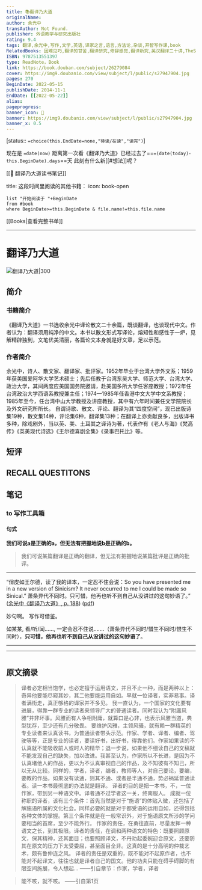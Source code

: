 ```yaml
---
title: 📚翻译乃大道
originalName: 
author: 余光中
transAuthor: Not Found.
publisher: 外语教学与研究出版社
rating: 9.4
tags: 翻译,余光中,写作,文学,英语,译家之言,语言,方法论,杂谈,开智写作课,book
RelatedBooks: 因难见巧,翻译的甘苦,翻译研究,修辞感觉,翻译新究,英汉翻译二十讲,TheSenseofStyle,翻译的技巧,《玩具屋》九讲,英文疑难详解
ISBN: 9787513551397
type: ReadNote，Book
link: https://book.douban.com/subject/26279084
cover: https://img9.doubanio.com/view/subject/l/public/s27947904.jpg
pages: 270
BeginDate: 2022-05-15
publishDate: 2014-11-1
EndDate: [[2022-05-22]]
alias:
pageprogress:
banner_icon: 📖
banner: https://img9.doubanio.com/view/subject/l/public/s27947904.jpg
banner_x: 0.5
---
```

[status:: `=choice(this.EndDate=none,"待读/在读","读完")`]

现在是 `=date(now)`
距离第一次看《翻译乃大道》已经过去了==`=(date(today)-this.BeginDate).days`==天
此刻有什么新[[#想法]]呢？

[[🔗 翻译乃大道读书笔记]]

title: 这段时间里阅读的其他书籍：
icon: book-open

```dataview
list "开始阅读于 "+BeginDate
from #book 
where BeginDate>=this.BeginDate & file.name!=this.file.name
```

[[Books|查看完整书单]]

---
# 翻译乃大道

![翻译乃大道|300](https://img9.doubanio.com/view/subject/l/public/s27947904.jpg)

## 简介
### 书籍简介

《翻译乃大道》一书选收余光中译论散文二十余篇，既谈翻译，也谈现代中文。作者认为：翻译须用纯净的中文。本书以散文形式写译论，熔知性和感性于一炉，见解精辟独到，文笔优美清丽，各篇论文本身就是好文章，足以示范。


### 作者简介

余光中，诗人、散文家、翻译家、批评家。1952年毕业于台湾大学外文系；1959年获美国爱阿华大学艺术硕士；先后任教于台湾东吴大学、师范大学、台湾大学、政治大学，其间两度应美国国务院邀请，赴美国多所大学任客座教授；1972年任台湾政治大学西语系教授兼主任；1974—1985年任香港中文大学中文系教授；1985年至今，任台湾中山大学教授及讲座教授，其中有六年时间兼任文学院院长及外文研究所所长。
自谓诗歌、散文、评论、翻译为其“四度空间”，现已出版诗集19种，散文集14种，评论集6种，翻译集13种；在翻译上亦贡献良多，出版译书多种，除戏剧外，当以英、美、土耳其之译诗为著，代表作有《老人与海》《梵高传》《英美现代诗选》《王尔德喜剧全集》《录事巴托比》等。


## 短评

## RECALL QUESTITONS

## 笔记
### to 写作工具箱
#### 句式
**我们可说a是正确的a，但无法有把握地说b是正确的b。**
> 我们可说某篇翻译是正确的翻译，但无法有把握地说某篇批评是正确的批评。

---

“俏皮如王尔德，读了我的译本，一定忍不住会说：So you have presented me in a new version of Sinicism? It never occurred to me I could be made so Sinical.” 萧条异代不同时。只可惜，他再也听不到自己从没讲过的这句妙语了。” ([余光中《翻译乃大道》, p. 188](zotero://select/library/items/WJ73K8PV)) ([pdf](zotero://open-pdf/library/items/9AQ6RCX4?page=188&annotation=5AERSQB9)) 

妙句啊。 写作可借鉴。

如某某, 看/听/闻......, 一定会忍不住说.......（萧条异代不同时/惜生不同时/恨生不同时），**只可惜，他再也听不到自己从没讲过的这句妙语了**。



---

---
# 


### 
## 原文摘录
> 译者必定相当饱学，也必定擅于运用语文，并且不止一种，而是两种以上：奇异他要能尽窥其妙，其二他要能运用自如。早就一位译者，实非易事。译者满街走，真正够格的译家并不多见。
我一直认为，一个国家的文化要有进展，得靠一群专业的读者来领导广大的普通读者。同时我认为“附庸风雅”并非坏事。风雅而有人争相附庸，就算口是心非，也表示风雅当道，典型犹存，至少还有几分敬畏。
要维护风雅，主领风骚，就有赖一群精英的专业读者来认真读书，为普通读者带头示范。作家、学者、译者、编者、驾驶等等，正是专业的读者，要读好书，出好书，得靠他们。作家如果读的不认真就不能吸收前人或时人的精华；退一步说，如果他不细读自己的文稿就不能发现自己的缺失，加以改进。我甚至认为，作家所以不长进，是因为不认真堵他人的作品，更以为不认真审视自己的作品，及不知彼有不知己，所以无从比较。同样的，学者，译者，编者，教师等人，对自己要论，要编，要教的作品，如果没有读通，则其不通、或者是半通不通，势必祸延普通读者。读一本书最彻底的办法就是翻译。
译者的目的是把一本书，不，一位作家，带到另一种语文中。译者通不过学者这一关，终南服人。
成就一位称职的译者，该有三个条件：首先当然是对于“施语”的体贴入微，还包括了解施语所属的文化社会。同样必要的就是对于都受语的运用自如，还得包括各种文体的掌握。第三个条件就是在一般常识外，对于施语原文所涉的学问要相当的首席，至少不能外行。
作家的责任，在勇往直前，尽量发挥一种语文之长，到其极限。译者的责任，在调和两种语文的特色：既要照顾原文，保其精神，还其面目；也要照顾译文，不丹劝起委婉迎合原文，还要防其在原文的压力下太受委屈，甚至面目全非。这真的是十分高明的仲裁艺术，颇有鲁仲连之风。
译者的责任是双重的，既不能对不起原作者，也不能对不起译文，往往也就是译者自己的国文。他的功夫只能在碍手碍脚的有限空间施展，令人想起...
——引自章节：作家，学者，译者

> 能不咳，就不咳。
——引自第1页



